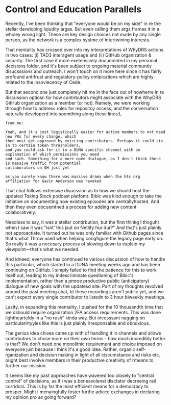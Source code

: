 # Control and Education Parallels

Recently, I've been thinking that "everyone would be on my side" in re the stellar developing lqiudity argas. But  even calling them args frames it in a wholey wrong light. These are key design choices not made by any single person, as the network is a complex systme of intertwining interests.

That mentality has crossed over into my interpretations of WhyDRS actions in two cases: (i) TAD3 interagent usage and (ii) GitHub organization & security. The first case if more exetensively docuemnted in my personal decisions folder, and it's been subject to ongoing material communtiy disucsssions and outreach. I won't touch on it more here since it has fairly profound antifrust and regulatory-policy omlpications which are highly related to the insovlecency of Cede.

But that second one just completely hit me in the face out of nowherre in re discussion optiosn for how contirbutors might associate with the WhyDRS GitHub organization as a member (or not). Namely, we were working through how to address roles for repositoy access, and the conversation naturally developerd into soemthing along these lines:L

```
from me:

Yeah, and it's just logistically easier for active members to not need new PRs for every change, which
then must get approved by existing contributors. Perhaps it could tie-in to certain token thresholders,
and you could ask for it in a DUNA specific channel with an explanation of which permissions you need
and such. Something for a more open dialogue, as I don't think there is massive traffic from potential
collaborators on GH just yet

as you surely know there was massive drama when the btc org affiliation for Gavin Anderson was revoked
```

That chat follows extensive disucssion as to how we should host the updated _Taking Stock_ podcast platfomr. Bibic was kind enough to take the initiative on documenting how existing episodes are centrallyhosted. And then they even docuemtned a process for adding new content colaboratively.

Needless to say, it was a stellar contirbution, but the first thinkg I thoguht when I saw it was "isnt' this jsut on Netlify hur dur?" And that's just plainly not approactiate. It turned out he was only familiar with Github pages since that's what Throw used when helping congfigure the legacy page early on. So really it was a necesary process of slowing down to explain my viewpoint&mdash;that's what we needed.

And idneed, everyone has continued te various discussion of how to handle this particular, which started in a DUNA meeting weeks ago and has been continuing on GitHub. I simply failed to find the patience for this to work itself out, leading to my indescriminate questioning of Bibic's implementation, rather than a pmroe productive public (anticipatory) dialogue of new goals with the updatesd site. Part of my thoughts revolved around the past meeting chat, bt these recordings aren't public yet, and we can't expect every single contributor to listedn to 3 hour biweekly meetings.

Laslty, in expanding this mentality, I pushed for the 10 thousandth time that we dshould require organization 2FA access requirements. This was done lighthearteldy in a "no rush" kinda way. But incesssant nagging on particularirtyyies like this is just plainly irresponsable and obnoxious.

The genius idea chives came up with of handling it in channels and allows contirbutors to chose more on their own terms - how much incredibly better is that? We don't need one monolithic requirement and choice imposed on everyone just because I think it's a good idea. Rather, organic self-rganization and decision making in light of all ciscumstance and risks etc. ought best involve members in their productive creativity of rmeans to further our msision.

It seems like my past approaches have wavered too closely to "central control" of decisions, as if i was a beneavolenat disctator decreeing rail corridors. This is by far the least efficient means for a democracy to prosper. Might I menaingfully foster furthe advice exchanges in declaring my opinion _pro se_ going forward?
